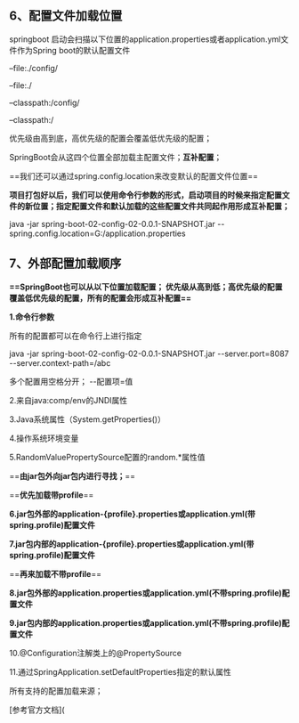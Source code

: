 ## 6、配置文件加载位置

springboot 启动会扫描以下位置的application.properties或者application.yml文件作为Spring boot的默认配置文件

–file:./config/

–file:./

–classpath:/config/

–classpath:/

优先级由高到底，高优先级的配置会覆盖低优先级的配置；

SpringBoot会从这四个位置全部加载主配置文件；**互补配置**；



==我们还可以通过spring.config.location来改变默认的配置文件位置==

**项目打包好以后，我们可以使用命令行参数的形式，启动项目的时候来指定配置文件的新位置；指定配置文件和默认加载的这些配置文件共同起作用形成互补配置；**

java -jar spring-boot-02-config-02-0.0.1-SNAPSHOT.jar --spring.config.location=G:/application.properties


## 7、外部配置加载顺序

**==SpringBoot也可以从以下位置加载配置； 优先级从高到低；高优先级的配置覆盖低优先级的配置，所有的配置会形成互补配置==**

**1.命令行参数**

所有的配置都可以在命令行上进行指定

java -jar spring-boot-02-config-02-0.0.1-SNAPSHOT.jar --server.port=8087  --server.context-path=/abc

多个配置用空格分开； --配置项=值



2.来自java:comp/env的JNDI属性

3.Java系统属性（System.getProperties()）

4.操作系统环境变量

5.RandomValuePropertySource配置的random.*属性值



==**由jar包外向jar包内进行寻找；**==

==**优先加载带profile**==

**6.jar包外部的application-{profile}.properties或application.yml(带spring.profile)配置文件**

**7.jar包内部的application-{profile}.properties或application.yml(带spring.profile)配置文件**



==**再来加载不带profile**==

**8.jar包外部的application.properties或application.yml(不带spring.profile)配置文件**

**9.jar包内部的application.properties或application.yml(不带spring.profile)配置文件**



10.@Configuration注解类上的@PropertySource

11.通过SpringApplication.setDefaultProperties指定的默认属性

所有支持的配置加载来源；

[参考官方文档](